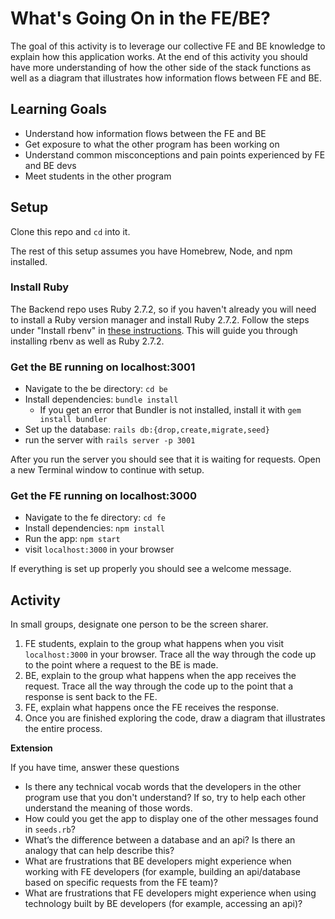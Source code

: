 # What's Going On in the FE/BE?

The goal of this activity is to leverage our collective FE and BE knowledge to explain how this application works. At the end of this activity you should have more understanding of how the other side of the stack functions as well as a diagram that illustrates how information flows between FE and BE.

## Learning Goals

* Understand how information flows between the FE and BE
* Get exposure to what the other program has been working on
* Understand common misconceptions and pain points experienced by FE and BE devs
* Meet students in the other program

## Setup

Clone this repo and `cd` into it.

The rest of this setup assumes you have Homebrew, Node, and npm installed.

### Install Ruby

The Backend repo uses Ruby 2.7.2, so if you haven't already you will need to install a Ruby version manager and install Ruby 2.7.2. Follow the steps under "Install rbenv" in [these instructions](https://mod0.turing.edu/computer-setup#install-rbenv-back-end-students-only). This will guide you through installing rbenv as well as Ruby 2.7.2.

### Get the BE running on localhost:3001

* Navigate to the be directory: `cd be`
* Install dependencies: `bundle install`
    * If you get an error that Bundler is not installed, install it with `gem install bundler`
* Set up the database: `rails db:{drop,create,migrate,seed}`
* run the server with `rails server -p 3001`

After you run the server you should see that it is waiting for requests. Open a new Terminal window to continue with setup.

### Get the FE running on localhost:3000

* Navigate to the fe directory: `cd fe`
* Install dependencies: `npm install`
* Run the app: `npm start`
* visit `localhost:3000` in your browser

If everything is set up properly you should see a welcome message.

## Activity

In small groups, designate one person to be the screen sharer.

1. FE students, explain to the group what happens when you visit `localhost:3000` in your browser. Trace all the way through the code up to the point where a request to the BE is made.
1. BE, explain to the group what happens when the app receives the request. Trace all the way through the code up to the point that a response is sent back to the FE.
1. FE, explain what happens once the FE receives the response.
1. Once you are finished exploring the code, draw a diagram that illustrates the entire process.

**Extension**

If you have time, answer these questions

* Is there any technical vocab words that the developers in the other program use that you don't understand? If so, try to help each other understand the meaning of those words.
* How could you get the app to display one of the other messages found in `seeds.rb`?
* What’s the difference between a database and an api? Is there an analogy that can help describe this?
* What are frustrations that BE developers might experience when working with FE developers (for example, building an api/database based on specific requests from the FE team)?
* What are frustrations that FE developers might experience when using technology built by BE developers (for example, accessing an api)?
